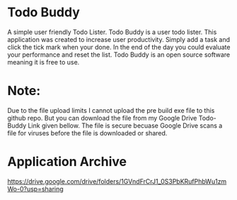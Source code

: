 # Todo Buddy
A simple user friendly Todo Lister. Todo Buddy is a user todo lister. This application was created to increase user productivity. Simply add a task and click the tick mark when your done. In the end of the day you could evaluate your performance and reset the list. Todo Buddy is an open source software meaning it is free to use.


# Note:
Due to the file upload limits I cannot upload the pre build exe file to this github repo. But you can download the file from my Google Drive Todo-Buddy Link given bellow. The file is secure becuase Google Drive scans a file for viruses before the file is downloaded or shared.

# Application Archive
https://drive.google.com/drive/folders/1GVndFrCrJ1_0S3PbKRufPhbWu1zmWo-0?usp=sharing
